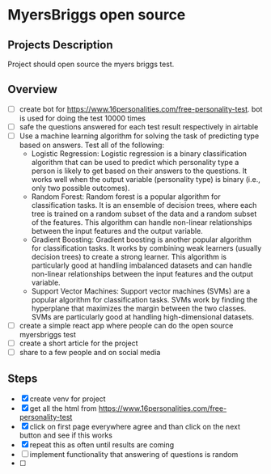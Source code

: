 # MyersBriggs open source 

## Projects Description

Project should open source the myers briggs test. 

## Overview

- [ ] create bot for https://www.16personalities.com/free-personality-test. bot is used for doing the test 10000 times
- [ ] safe the questions answered for each test result respectively in airtable
- [ ] Use a machine learning algorithm for solving the task of predicting type based on answers. Test all of the following:
    - Logistic Regression: Logistic regression is a binary classification algorithm that can be used to predict which personality type a person is likely to get based on their answers to the questions. It works well when the output variable (personality type) is binary (i.e., only two possible outcomes).
    - Random Forest: Random forest is a popular algorithm for classification tasks. It is an ensemble of decision trees, where each tree is trained on a random subset of the data and a random subset of the features. This algorithm can handle non-linear relationships between the input features and the output variable.
    - Gradient Boosting: Gradient boosting is another popular algorithm for classification tasks. It works by combining weak learners (usually decision trees) to create a strong learner. This algorithm is particularly good at handling imbalanced datasets and can handle non-linear relationships between the input features and the output variable.
    - Support Vector Machines: Support vector machines (SVMs) are a popular algorithm for classification tasks. SVMs work by finding the hyperplane that maximizes the margin between the two classes. SVMs are particularly good at handling high-dimensional datasets.
- [ ] create a simple react app where people can do the open source myersbriggs test 
- [ ] create a short article for the project 
- [ ] share to a few people and on social media

## Steps 

- [x] create venv for project
- [x] get all the html from https://www.16personalities.com/free-personality-test
- [x] click on first page everywhere agree and than click on the next button and see if this works
- [x] repeat this as often until results are coming 
- [ ] implement functionality that answering of questions is random 
- [ ] 

